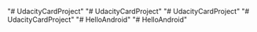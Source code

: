 "# UdacityCardProject" 
"# UdacityCardProject" 
"# UdacityCardProject" 
"# UdacityCardProject" 
"# HelloAndroid" 
"# HelloAndroid" 
